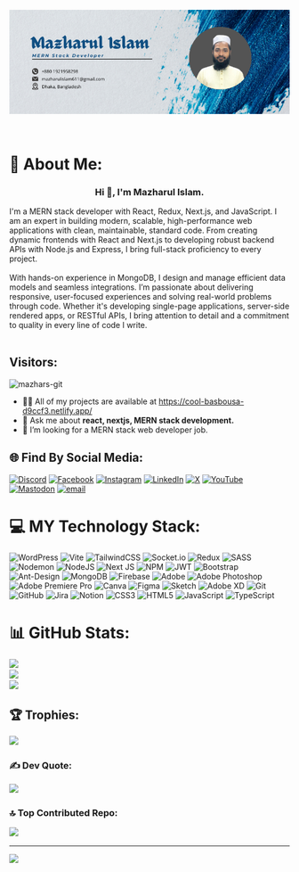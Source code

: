 <p dir="auto"><a target="_blank" rel="noopener noreferrer" href="https://github.com/mazhars-git/mazhars-git/blob/main/my%20profile.png">
  <img src="https://github.com/mazhars-git/mazhars-git/blob/main/my%20profile.png" alt="Banner Image" style="max-width: 100%;"></a>
</p>
<br />

# 💫 About Me:
<h3 align="center">Hi 👋, I'm Mazharul Islam.</h3>
I'm a MERN stack developer with React, Redux, Next.js, and JavaScript. I am an expert in building modern, scalable, high-performance web applications with clean, maintainable, standard code. From creating dynamic frontends with React and Next.js to developing robust backend APIs with Node.js and Express, I bring full-stack proficiency to every project.<br><br>With hands-on experience in MongoDB, I design and manage efficient data models and seamless integrations. I’m passionate about delivering responsive, user-focused experiences and solving real-world problems through code. Whether it's developing single-page applications, server-side rendered apps, or RESTful APIs, I bring attention to detail and a commitment to quality in every line of code I write.

<br />
<br />

## Visitors:
<img src="https://komarev.com/ghpvc/?username=mazhars-git&label=Profile%20views&color=0e75b6&style=flat" alt="mazhars-git" /> 

- 👨‍💻 All of my projects are available at https://cool-basbousa-d9ccf3.netlify.app/
- 💬 Ask me about **react, nextjs, MERN stack development.**
- 🤔 I’m looking for a MERN stack web developer job.

## 🌐 Find By Social Media:
  
[![Discord](https://img.shields.io/badge/Discord-%237289DA.svg?logo=discord&logoColor=white)](https://discord.gg/mazhar622) [![Facebook](https://img.shields.io/badge/Facebook-%231877F2.svg?logo=Facebook&logoColor=white)](https://facebook.com/https://www.facebook.com/noman.abdullah.71619) [![Instagram](https://img.shields.io/badge/Instagram-%23E4405F.svg?logo=Instagram&logoColor=white)](https://instagram.com/mazhar.in) [![LinkedIn](https://img.shields.io/badge/LinkedIn-%230077B5.svg?logo=linkedin&logoColor=white)](https://linkedin.com/in/https://www.linkedin.com/in/mmazharulislam/) [![X](https://img.shields.io/badge/X-black.svg?logo=X&logoColor=white)](https://x.com/@noman622) [![YouTube](https://img.shields.io/badge/YouTube-%23FF0000.svg?logo=YouTube&logoColor=white)](https://youtube.com/@https://www.youtube.com/@mdmazharulislam914) [![Mastodon](https://img.shields.io/badge/-MASTODON-%232B90D9?logo=mastodon&logoColor=white)](https://mastodon.social/@mazhar611) [![email](https://img.shields.io/badge/Email-D14836?logo=gmail&logoColor=white)](mailto:mazharulislam611@gmail.com) 

# 💻 MY Technology Stack:

![WordPress](https://img.shields.io/badge/WordPress-%23117AC9.svg?style=for-the-badge&logo=WordPress&logoColor=white) ![Vite](https://img.shields.io/badge/vite-%23646CFF.svg?style=for-the-badge&logo=vite&logoColor=white) ![TailwindCSS](https://img.shields.io/badge/tailwindcss-%2338B2AC.svg?style=for-the-badge&logo=tailwind-css&logoColor=white) ![Socket.io](https://img.shields.io/badge/Socket.io-black?style=for-the-badge&logo=socket.io&badgeColor=010101) ![Redux](https://img.shields.io/badge/redux-%23593d88.svg?style=for-the-badge&logo=redux&logoColor=white) ![SASS](https://img.shields.io/badge/SASS-hotpink.svg?style=for-the-badge&logo=SASS&logoColor=white) ![Nodemon](https://img.shields.io/badge/NODEMON-%23323330.svg?style=for-the-badge&logo=nodemon&logoColor=%BBDEAD) ![NodeJS](https://img.shields.io/badge/node.js-6DA55F?style=for-the-badge&logo=node.js&logoColor=white) ![Next JS](https://img.shields.io/badge/Next-black?style=for-the-badge&logo=next.js&logoColor=white) ![NPM](https://img.shields.io/badge/NPM-%23CB3837.svg?style=for-the-badge&logo=npm&logoColor=white) ![JWT](https://img.shields.io/badge/JWT-black?style=for-the-badge&logo=JSON%20web%20tokens) ![Bootstrap](https://img.shields.io/badge/bootstrap-%238511FA.svg?style=for-the-badge&logo=bootstrap&logoColor=white) ![Ant-Design](https://img.shields.io/badge/-AntDesign-%230170FE?style=for-the-badge&logo=ant-design&logoColor=white) ![MongoDB](https://img.shields.io/badge/MongoDB-%234ea94b.svg?style=for-the-badge&logo=mongodb&logoColor=white) ![Firebase](https://img.shields.io/badge/firebase-a08021?style=for-the-badge&logo=firebase&logoColor=ffcd34) ![Adobe](https://img.shields.io/badge/adobe-%23FF0000.svg?style=for-the-badge&logo=adobe&logoColor=white) ![Adobe Photoshop](https://img.shields.io/badge/adobe%20photoshop-%2331A8FF.svg?style=for-the-badge&logo=adobe%20photoshop&logoColor=white) ![Adobe Premiere Pro](https://img.shields.io/badge/Adobe%20Premiere%20Pro-9999FF.svg?style=for-the-badge&logo=Adobe%20Premiere%20Pro&logoColor=white) ![Canva](https://img.shields.io/badge/Canva-%2300C4CC.svg?style=for-the-badge&logo=Canva&logoColor=white) ![Figma](https://img.shields.io/badge/figma-%23F24E1E.svg?style=for-the-badge&logo=figma&logoColor=white) ![Sketch](https://img.shields.io/badge/Sketch-FFB387?style=for-the-badge&logo=sketch&logoColor=black) ![Adobe XD](https://img.shields.io/badge/Adobe%20XD-470137?style=for-the-badge&logo=Adobe%20XD&logoColor=#FF61F6) ![Git](https://img.shields.io/badge/git-%23F05033.svg?style=for-the-badge&logo=git&logoColor=white) ![GitHub](https://img.shields.io/badge/github-%23121011.svg?style=for-the-badge&logo=github&logoColor=white) ![Jira](https://img.shields.io/badge/jira-%230A0FFF.svg?style=for-the-badge&logo=jira&logoColor=white) ![Notion](https://img.shields.io/badge/Notion-%23000000.svg?style=for-the-badge&logo=notion&logoColor=white) ![CSS3](https://img.shields.io/badge/css3-%231572B6.svg?style=for-the-badge&logo=css3&logoColor=white) ![HTML5](https://img.shields.io/badge/html5-%23E34F26.svg?style=for-the-badge&logo=html5&logoColor=white) ![JavaScript](https://img.shields.io/badge/javascript-%23323330.svg?style=for-the-badge&logo=javascript&logoColor=%23F7DF1E) ![TypeScript](https://img.shields.io/badge/typescript-%23007ACC.svg?style=for-the-badge&logo=typescript&logoColor=white)


# 📊 GitHub Stats:
<p align="center">
  
![](https://github-readme-stats.vercel.app/api?username=mazhars-git&theme=neon&hide_border=false&include_all_commits=false&count_private=true)<br/>
![](https://nirzak-streak-stats.vercel.app/?user=mazhars-git&theme=neon&hide_border=false)<br/>
![](https://github-readme-stats.vercel.app/api/top-langs/?username=mazhars-git&theme=neon&hide_border=false&include_all_commits=false&count_private=true&layout=compact)
</p>


## 🏆 Trophies:

![](https://github-profile-trophy.vercel.app/?username=mazhars-git&theme=shades-of-purple&no-frame=false&no-bg=false&margin-w=4)

### ✍️ Dev Quote:

![](https://quotes-github-readme.vercel.app/api?type=horizontal&theme=merko)

### 🔝 Top Contributed Repo:

![](https://github-contributor-stats.vercel.app/api?username=mazhars-git&limit=5&theme=react&combine_all_yearly_contributions=true)

---

[![](https://visitcount.itsvg.in/api?id=mazhars-git&icon=8&color=9)](https://visitcount.itsvg.in)
